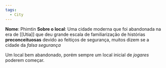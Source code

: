 ```yaml
---
tags:
  - City
---
```


**Nome**: Phimtin
**Sobre o local**: Uma cidade moderna que foi abandonada na era de [[Utia]] que deu grande escala de familiarização de histórias **preconceituosas** devido ao feitiços de segurança, muitos dizem se a cidade da *falsa segurança*

Um local bem abandonado, porém sempre um local inicial de *jogares* poderem começar.